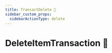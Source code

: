 ```yaml
---
title: TransactDelete 👷
sidebar_custom_props:
  sidebarActionType: delete
---
```


# DeleteItemTransaction 👷

